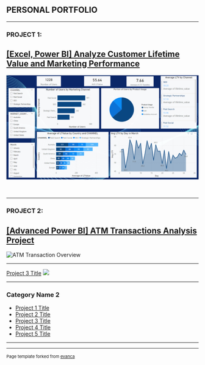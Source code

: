 
## PERSONAL PORTFOLIO

---

### PROJECT 1: 

## [ [Excel, Power BI] Analyze Customer Lifetime Value and Marketing Performance](/sample_page)

[<img src="images/Cover Photo Upwork.png"/>](/sample_page)



<br>

---
### PROJECT 2: 
## [ [Advanced Power BI] ATM Transactions Analysis Project](/projectATM)
![ATM Transaction Overview](https://github.com/leanhkienn/leanhkienn.github.io/assets/116093407/e0fa786a-a386-4ce6-80f1-535efea123d4)

---
[Project 3 Title](http://example.com/)
<img src="images/dummy_thumbnail.jpg?raw=true"/>

---

### Category Name 2

- [Project 1 Title](http://example.com/)
- [Project 2 Title](http://example.com/)
- [Project 3 Title](http://example.com/)
- [Project 4 Title](http://example.com/)
- [Project 5 Title](http://example.com/)

---




---
<p style="font-size:11px">Page template forked from <a href="https://github.com/evanca/quick-portfolio">evanca</a></p>
<!-- Remove above link if you don't want to attibute -->
